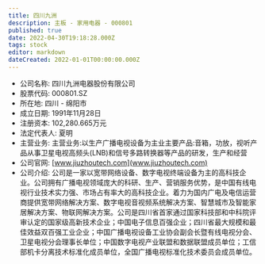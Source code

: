 ```yaml
---
title: 四川九洲
description: 主板 - 家用电器 - 000801
published: true
date: 2022-04-30T19:18:28.000Z
tags: stock
editor: markdown
dateCreated: 2022-01-01T00:00:00.000Z
---
```


- 公司名称: 四川九洲电器股份有限公司
- 股票代码: 000801.SZ
- 所在地: 四川 - 绵阳市
- 成立日期: 1991年11月28日
- 注册资本: 102,280.665万元
- 法定代表人: 夏明
- 主营业务: 主营业务:以生产广播电视设备为主业主要产品:音箱，功放，视听产品从事卫星电视高频头(LNB)和信号多路转换器等产品的研发，生产和经营
- 公司官网: [www.jiuzhoutech.com](www.jiuzhoutech.com)
- 公司介绍: 公司是一家以宽带网络设备、数字电视终端设备为主的高科技企业。公司拥有广播电视领域庞大的科研、生产、营销服务优势，是中国有线电视行业技术实力强、市场占有率大的高科技企业。着力为国内广电及电信运营商提供宽带网络解决方案、数字电视音视频系统解决方案、智慧城市及智能家居解决方案、物联网解决方案。公司是四川省首家通过国家科技部和中科院评审认定的国家级高新技术企业；中国电子信息百强企业；四川省最大规模和最佳效益双百强工业企业；中国广播电视设备工业协会副会长暨有线电视分会、卫星电视分会理事长单位；中国数字电视产业联盟和数据联盟成员单位；工信部机卡分离技术标准化成员单位，全国广播电视标准化技术委员会成员单位。


